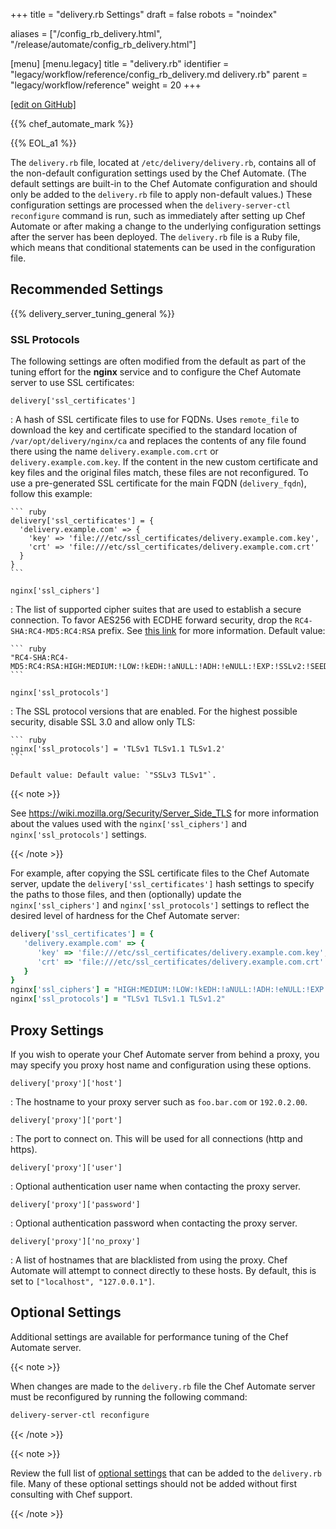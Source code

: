 +++
title = "delivery.rb Settings"
draft = false
robots = "noindex"


aliases = ["/config_rb_delivery.html", "/release/automate/config_rb_delivery.html"]

[menu]
  [menu.legacy]
    title = "delivery.rb"
    identifier = "legacy/workflow/reference/config_rb_delivery.md delivery.rb"
    parent = "legacy/workflow/reference"
    weight = 20
+++

[\[edit on GitHub\]](https://github.com/chef/chef-web-docs/blob/master/content/config_rb_delivery.md)



{{% chef_automate_mark %}}

{{% EOL_a1 %}}

The `delivery.rb` file, located at `/etc/delivery/delivery.rb`, contains
all of the non-default configuration settings used by the Chef Automate.
(The default settings are built-in to the Chef Automate configuration
and should only be added to the `delivery.rb` file to apply non-default
values.) These configuration settings are processed when the
`delivery-server-ctl reconfigure` command is run, such as immediately
after setting up Chef Automate or after making a change to the
underlying configuration settings after the server has been deployed.
The `delivery.rb` file is a Ruby file, which means that conditional
statements can be used in the configuration file.

## Recommended Settings

{{% delivery_server_tuning_general %}}

### SSL Protocols

The following settings are often modified from the default as part of
the tuning effort for the **nginx** service and to configure the Chef
Automate server to use SSL certificates:

`delivery['ssl_certificates']`

:   A hash of SSL certificate files to use for FQDNs. Uses `remote_file`
    to download the key and certificate specified to the standard
    location of `/var/opt/delivery/nginx/ca` and replaces the contents
    of any file found there using the name `delivery.example.com.crt` or
    `delivery.example.com.key`. If the content in the new custom
    certificate and key files and the original files match, these files
    are not reconfigured. To use a pre-generated SSL certificate for the
    main FQDN (`delivery_fqdn`), follow this example:

    ``` ruby
    delivery['ssl_certificates'] = {
      'delivery.example.com' => {
        'key' => 'file:///etc/ssl_certificates/delivery.example.com.key',
        'crt' => 'file:///etc/ssl_certificates/delivery.example.com.crt'
      }
    }
    ```

`nginx['ssl_ciphers']`

:   The list of supported cipher suites that are used to establish a
    secure connection. To favor AES256 with ECDHE forward security, drop
    the `RC4-SHA:RC4-MD5:RC4:RSA` prefix. See [this
    link](https://wiki.mozilla.org/Security/Server_Side_TLS) for more
    information. Default value:

    ``` ruby
    "RC4-SHA:RC4-MD5:RC4:RSA:HIGH:MEDIUM:!LOW:!kEDH:!aNULL:!ADH:!eNULL:!EXP:!SSLv2:!SEED:!CAMELLIA:!PSK"
    ```

`nginx['ssl_protocols']`

:   The SSL protocol versions that are enabled. For the highest possible
    security, disable SSL 3.0 and allow only TLS:

    ``` ruby
    nginx['ssl_protocols'] = 'TLSv1 TLSv1.1 TLSv1.2'
    ```

    Default value: Default value: `"SSLv3 TLSv1"`.

{{< note >}}

See <https://wiki.mozilla.org/Security/Server_Side_TLS> for more
information about the values used with the `nginx['ssl_ciphers']` and
`nginx['ssl_protocols']` settings.

{{< /note >}}

For example, after copying the SSL certificate files to the Chef
Automate server, update the `delivery['ssl_certificates']` hash settings
to specify the paths to those files, and then (optionally) update the
`nginx['ssl_ciphers']` and `nginx['ssl_protocols']` settings to reflect
the desired level of hardness for the Chef Automate server:

``` ruby
delivery['ssl_certificates'] = {
   'delivery.example.com' => {
      'key' => 'file:///etc/ssl_certificates/delivery.example.com.key',
      'crt' => 'file:///etc/ssl_certificates/delivery.example.com.crt'
   }
}
nginx['ssl_ciphers'] = "HIGH:MEDIUM:!LOW:!kEDH:!aNULL:!ADH:!eNULL:!EXP:!SSLv2:!SEED:!CAMELLIA:!PSK"
nginx['ssl_protocols'] = "TLSv1 TLSv1.1 TLSv1.2"
```

## Proxy Settings

If you wish to operate your Chef Automate server from behind a proxy,
you may specify you proxy host name and configuration using these
options.

`delivery['proxy']['host']`

:   The hostname to your proxy server such as `foo.bar.com` or
    `192.0.2.00`.

`delivery['proxy']['port']`

:   The port to connect on. This will be used for all connections (http
    and https).

`delivery['proxy']['user']`

:   Optional authentication user name when contacting the proxy server.

`delivery['proxy']['password']`

:   Optional authentication password when contacting the proxy server.

`delivery['proxy']['no_proxy']`

:   A list of hostnames that are blacklisted from using the proxy. Chef
    Automate will attempt to connect directly to these hosts. By
    default, this is set to `["localhost", "127.0.0.1"]`.

## Optional Settings

Additional settings are available for performance tuning of the Chef
Automate server.

{{< note >}}

When changes are made to the `delivery.rb` file the Chef Automate server
must be reconfigured by running the following command:

``` bash
delivery-server-ctl reconfigure
```

{{< /note >}}

{{< note >}}

Review the full list of [optional
settings](/config_rb_delivery_optional_settings/) that can be added
to the `delivery.rb` file. Many of these optional settings should not be
added without first consulting with Chef support.

{{< /note >}}

